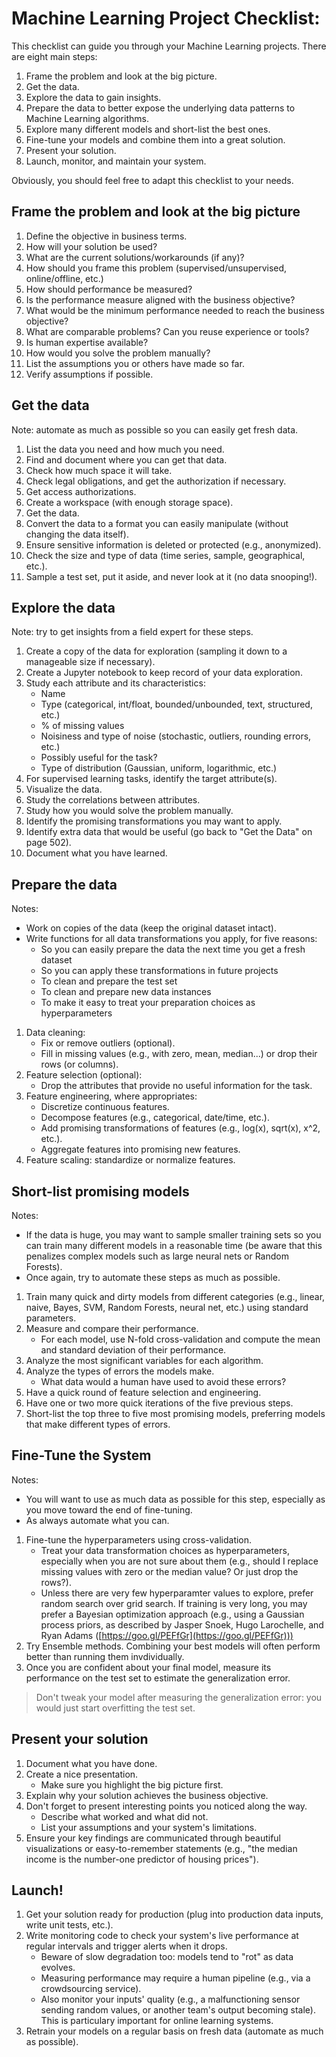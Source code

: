 # Machine Learning Project Checklist:

This checklist can guide you through your Machine Learning projects. There are eight main steps:  

1. Frame the problem and look at the big picture.  
2. Get the data.  
3. Explore the data to gain insights.  
4. Prepare the data to better expose the underlying data patterns to Machine Learning algorithms.  
5. Explore many different models and short-list the best ones.  
6. Fine-tune your models and combine them into a great solution.  
7. Present your solution.  
8. Launch, monitor, and maintain your system.  

Obviously, you should feel free to adapt this checklist to your needs.  

## Frame the problem and look at the big picture  
1. Define the objective in business terms.  
2. How will your solution be used?  
3. What are the current solutions/workarounds (if any)?  
4. How should you frame this problem (supervised/unsupervised, online/offline, etc.)  
5. How should performance be measured?  
6. Is the performance measure aligned with the business objective?  
7. What would be the minimum performance needed to reach the business objective?  
8. What are comparable problems? Can you reuse experience or tools?  
9. Is human expertise available?  
10. How would you solve the problem manually?  
11. List the assumptions you or others have made so far.  
12. Verify assumptions if possible.  

## Get the data   
Note: automate as much as possible so you can easily get fresh data.  

1. List the data you need and how much you need.  
2. Find and document where you can get that data.  
3. Check how much space it will take.  
4. Check legal obligations, and get the authorization if necessary.  
5. Get access authorizations.  
6. Create a workspace (with enough storage space).  
7. Get the data.  
8. Convert the data to a format you can easily manipulate (without changing the data itself).  
9. Ensure sensitive information is deleted or protected (e.g., anonymized). 
10. Check the size and type of data (time series, sample, geographical, etc.).  
11. Sample a test set, put it aside, and never look at it (no data snooping!).    

## Explore the data  
Note: try to get insights from a field expert for these steps.  

1. Create a copy of the data for exploration (sampling it down to a manageable size if necessary).
2. Create a Jupyter notebook to keep record of your data exploration.  
3. Study each attribute and its characteristics:  
    - Name  
    - Type (categorical, int/float, bounded/unbounded, text, structured, etc.)
    - % of missing values  
    - Noisiness and type of noise (stochastic, outliers, rounding errors, etc.)
    - Possibly useful for the task?  
    - Type of distribution (Gaussian, uniform, logarithmic, etc.)
4. For supervised learning tasks, identify the target attribute(s).
5. Visualize the data.  
6. Study the correlations between attributes.  
7. Study how you would solve the problem manually.  
8. Identify the promising transformations you may want to apply.  
9. Identify extra data that would be useful (go back to "Get the Data" on page 502).  
10. Document what you have learned.  

## Prepare the data  
Notes:    
- Work on copies of the data (keep the original dataset intact).  
- Write functions for all data transformations you apply, for five reasons:  
    - So you can easily prepare the data the next time you get a fresh dataset  
    - So you can apply these transformations in future projects  
    - To clean and prepare the test set  
    - To clean and prepare new data instances  
    - To make it easy to treat your preparation choices as hyperparameters  

1. Data cleaning:  
    - Fix or remove outliers (optional).  
    - Fill in missing values (e.g., with zero, mean, median...) or drop their rows (or columns).  
2. Feature selection (optional):  
    - Drop the attributes that provide no useful information for the task.  
3. Feature engineering, where appropriates:  
    - Discretize continuous features.  
    - Decompose features (e.g., categorical, date/time, etc.).  
    - Add promising transformations of features (e.g., log(x), sqrt(x), x^2, etc.).
    - Aggregate features into promising new features.  
4. Feature scaling: standardize or normalize features.  

## Short-list promising models  
Notes: 
- If the data is huge, you may want to sample smaller training sets so you can train many different models in a reasonable time (be aware that this penalizes complex models such as large neural nets or Random Forests).  
- Once again, try to automate these steps as much as possible.    

1. Train many quick and dirty models from different categories (e.g., linear, naive, Bayes, SVM, Random Forests, neural net, etc.) using standard parameters.  
2. Measure and compare their performance.  
    - For each model, use N-fold cross-validation and compute the mean and standard deviation of their performance. 
3. Analyze the most significant variables for each algorithm.  
4. Analyze the types of errors the models make.  
    - What data would a human have used to avoid these errors?  
5. Have a quick round of feature selection and engineering.  
6. Have one or two more quick iterations of the five previous steps.  
7. Short-list the top three to five most promising models, preferring models that make different types of errors.  

## Fine-Tune the System  
Notes:  
- You will want to use as much data as possible for this step, especially as you move toward the end of fine-tuning.   
- As always automate what you can.    

1. Fine-tune the hyperparameters using cross-validation.  
    - Treat your data transformation choices as hyperparameters, especially when you are not sure about them (e.g., should I replace missing values with zero or the median value? Or just drop the rows?).  
    - Unless there are very few hyperparamter values to explore, prefer random search over grid search. If training is very long, you may prefer a Bayesian optimization approach (e.g., using a Gaussian process priors, as described by Jasper Snoek, Hugo Larochelle, and Ryan Adams ([https://goo.gl/PEFfGr](https://goo.gl/PEFfGr)))  
2. Try Ensemble methods. Combining your best models will often perform better than running them invdividually.  
3. Once you are confident about your final model, measure its performance on the test set to estimate the generalization error.

> Don't tweak your model after measuring the generalization error: you would just start overfitting the test set.  
  
## Present your solution  
1. Document what you have done.  
2. Create a nice presentation.  
    - Make sure you highlight the big picture first.  
3. Explain why your solution achieves the business objective.  
4. Don't forget to present interesting points you noticed along the way.  
    - Describe what worked and what did not.  
    - List your assumptions and your system's limitations.  
5. Ensure your key findings are communicated through beautiful visualizations or easy-to-remember statements (e.g., "the median income is the number-one predictor of housing prices").  

## Launch!  
1. Get your solution ready for production (plug into production data inputs, write unit tests, etc.).  
2. Write monitoring code to check your system's live performance at regular intervals and trigger alerts when it drops.  
    - Beware of slow degradation too: models tend to "rot" as data evolves.   
    - Measuring performance may require a human pipeline (e.g., via a crowdsourcing service).  
    - Also monitor your inputs' quality (e.g., a malfunctioning sensor sending random values, or another team's output becoming stale). This is  particulary important for online learning systems.  
3. Retrain your models on a regular basis on fresh data (automate as much as possible).  
